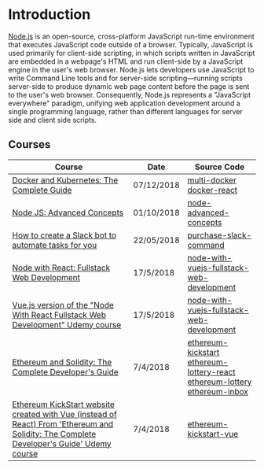 # Introduction
[Node.js](https://en.wikipedia.org/wiki/Node.js) is an open-source, cross-platform JavaScript run-time environment that executes JavaScript code outside of a browser. Typically, JavaScript is used primarily for client-side scripting, in which scripts written in JavaScript are embedded in a webpage's HTML and run client-side by a JavaScript engine in the user's web browser. Node.js lets developers use JavaScript to write Command Line tools and for server-side scripting—running scripts server-side to produce dynamic web page content before the page is sent to the user's web browser. Consequently, Node.js represents a "JavaScript everywhere" paradigm, unifying web application development around a single programming language, rather than different languages for server side and client side scripts. 

## Courses
| Course                                                                                                                                         | Date               | Source Code                                                                                         |
| ----------------------------------------------------------------------------------------------------------------------------------------------- | ------------------- | --------------------------------------------------------------------------------------------------- |
| [Docker and Kubernetes: The Complete Guide](/other/docker-multi-docker.md)                                                                                                               | 07/12/2018 | [multi-docker](https://github.com/peelmicro/multi-docker) <br> [docker-react](https://github.com/peelmicro/docker-react)                                         |
| [Node JS: Advanced Concepts](nodejs-advanced-node-for-developers.md)                                                                                                               | 01/10/2018 | [node-advanced-concepts](https://github.com/peelmicro/node-advanced-concepts) |
| [How to create a Slack bot to automate tasks for you](/other/bot-how-to-create-a-slack-bot-to-automate-tasks-for-you.md)| 22/05/2018 | [purchase-slack-command](https://github.com/peelmicro/purchase-slack-command)|
| [Node with React: Fullstack Web Development](nodejs-node-with-react-fullstack-web-development.md)| 17/5/2018 | [node-with-vuejs-fullstack-web-development](https://github.com/peelmicro/node-with-react-fullstack-web-development)         |
| [Vue.js version of the "Node With React Fullstack Web Development" Udemy course](/projects/node-with-vuejs-fullstack-web-development.md)                   | 17/5/2018 | [node-with-vuejs-fullstack-web-development](https://github.com/peelmicro/node-with-vuejs-fullstack-web-development)|
| [Ethereum and Solidity: The Complete Developer's Guide](/other/blockchain-ethereum-kickstart.md)| 7/4/2018 | [ethereum-kickstart](https://github.com/peelmicro/ethereum-kickstart)<br>[ethereum-lottery-react](https://github.com/peelmicro/ethereum-lottery-react)<br>[ethereum-lottery](https://github.com/peelmicro/ethereum-lottery)<br>[ethereum-inbox](https://github.com/peelmicro/ethereum-inbox)|
| [Ethereum KickStart website created with Vue (instead of React) From 'Ethereum and Solidity: The Complete Developer's Guide' Udemy course](/projects/ethereum-kickstart-vue.md)| 7/4/2018 | [ethereum-kickstart-vue](https://github.com/peelmicro/ethereum-kickstart-vue)|

